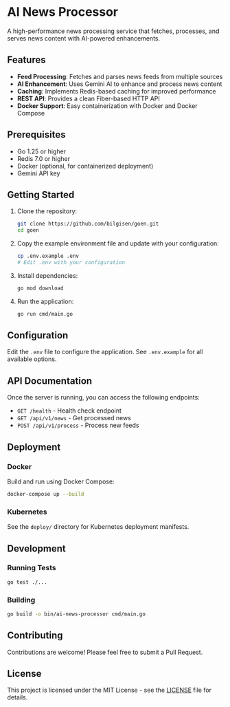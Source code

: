 # AI News Processor

A high-performance news processing service that fetches, processes, and serves news content with AI-powered enhancements.

## Features

- **Feed Processing**: Fetches and parses news feeds from multiple sources
- **AI Enhancement**: Uses Gemini AI to enhance and process news content
- **Caching**: Implements Redis-based caching for improved performance
- **REST API**: Provides a clean Fiber-based HTTP API
- **Docker Support**: Easy containerization with Docker and Docker Compose

## Prerequisites

- Go 1.25 or higher
- Redis 7.0 or higher
- Docker (optional, for containerized deployment)
- Gemini API key

## Getting Started

1. Clone the repository:
   ```bash
   git clone https://github.com/bilgisen/goen.git
   cd goen
   ```

2. Copy the example environment file and update with your configuration:
   ```bash
   cp .env.example .env
   # Edit .env with your configuration
   ```

3. Install dependencies:
   ```bash
   go mod download
   ```

4. Run the application:
   ```bash
   go run cmd/main.go
   ```

## Configuration

Edit the `.env` file to configure the application. See `.env.example` for all available options.

## API Documentation

Once the server is running, you can access the following endpoints:

- `GET /health` - Health check endpoint
- `GET /api/v1/news` - Get processed news
- `POST /api/v1/process` - Process new feeds

## Deployment

### Docker

Build and run using Docker Compose:

```bash
docker-compose up --build
```

### Kubernetes

See the `deploy/` directory for Kubernetes deployment manifests.

## Development

### Running Tests

```bash
go test ./...
```

### Building

```bash
go build -o bin/ai-news-processor cmd/main.go
```

## Contributing

Contributions are welcome! Please feel free to submit a Pull Request.

## License

This project is licensed under the MIT License - see the [LICENSE](LICENSE) file for details.
